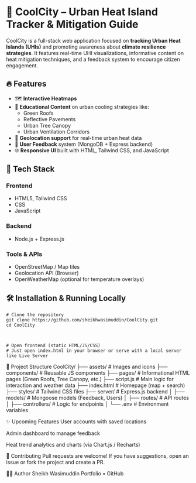 # 🌆 CoolCity – Urban Heat Island Tracker & Mitigation Guide

CoolCity is a full-stack web application focused on **tracking Urban Heat Islands (UHIs)** and promoting awareness about **climate resilience strategies**. It features real-time UHI visualizations, informative content on heat mitigation techniques, and a feedback system to encourage citizen engagement.

## 🔥 Features

- 🗺️ **Interactive Heatmaps**
- 🧠 **Educational Content** on urban cooling strategies like:
  - Green Roofs
  - Reflective Pavements
  - Urban Tree Canopy
  - Urban Ventilation Corridors
- 📍 **Geolocation support** for real-time urban heat data
- 💬 **User Feedback** system (MongoDB + Express backend)
- 🌐 **Responsive UI** built with HTML, Tailwind CSS, and JavaScript

## 🚀 Tech Stack

### Frontend
- HTML5, Tailwind CSS
- CSS
- JavaScript

### Backend
- Node.js + Express.js
### Tools & APIs
- OpenStreetMap / Map tiles
- Geolocation API (Browser)
- OpenWeatherMap (optional for temperature overlays)


## 🛠️ Installation & Running Locally
```
# Clone the repository
git clone https://github.com/sheikhwasimuddin/CoolCity.git
cd CoolCity



# Open frontend (static HTML/JS/CSS)
# Just open index.html in your browser or serve with a local server like Live Server
```

📂 Project Structure
CoolCity/
├── assets/                  # Images and icons
├── components/              # Reusable JS components
├── pages/                   # Informational HTML pages (Green Roofs, Tree Canopy, etc.)
├── script.js                # Main logic for interaction and weather data
├── index.html               # Homepage (map + search)
├── styles/                  # Tailwind CSS files
├── server/                  # Express.js backend
│   ├── models/              # Mongoose models (Feedback, Users)
│   ├── routes/              # API routes
│   ├── controllers/         # Logic for endpoints
│   └── .env                 # Environment variables

✨ Upcoming Features
User accounts with saved locations

Admin dashboard to manage feedback

Heat trend analytics and charts (via Chart.js / Recharts)

🙌 Contributing
Pull requests are welcome! If you have suggestions, open an issue or fork the project and create a PR.


👨‍💻 Author
Sheikh Wasimuddin
Portfolio • GitHub


